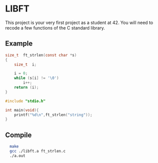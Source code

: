 
# LIBFT

This project is your very first project as a student at 42. You will need to recode a few functions of the C standard library.





## Example


```C
size_t	ft_strlen(const char *s)
{
	size_t	i;

	i = 0;
	while (s[i] != '\0')
		i++;
	return (i);
}

#include "stdio.h"

int main(void){
	printf("%d\n",ft_strlen("string"));
}
```
## Compile

```bash
  make
  gcc ./libft.a ft_strlen.c
  ./a.out
```

  